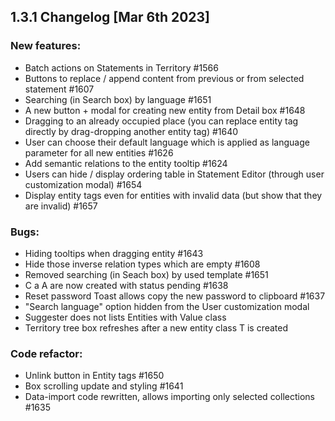 ## 1.3.1 Changelog [Mar 6th 2023]

### New features:

- Batch actions on Statements in Territory #1566
- Buttons to replace / append content from previous or from selected statement #1607
- Searching (in Search box) by language #1651
- A new button + modal for creating new entity from Detail box #1648
- Dragging to an already occupied place (you can replace entity tag directly by drag-dropping another entity tag) #1640
- User can choose their default language which is applied as language parameter for all new entities #1626
- Add semantic relations to the entity tooltip #1624
- Users can hide / display ordering table in Statement Editor (through user customization modal) #1654
- Display entity tags even for entities with invalid data (but show that they are invalid) #1657

### Bugs:

- Hiding tooltips when dragging entity #1643
- Hide those inverse relation types which are empty #1608
- Removed searching (in Seach box) by used template #1651
- C a A are now created with status pending #1638
- Reset password Toast allows copy the new password to clipboard #1637
- "Search language" option hidden from the User customization modal
- Suggester does not lists Entities with Value class
- Territory tree box refreshes after a new entity class T is created

### Code refactor:

- Unlink button in Entity tags #1650
- Box scrolling update and styling #1641
- Data-import code rewritten, allows importing only selected collections #1635
